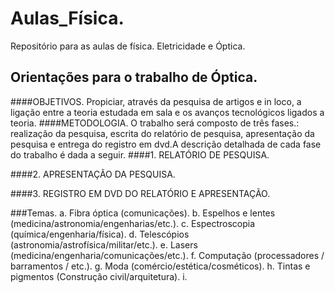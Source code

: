 # Aulas_Física.
Repositório para as aulas de física. Eletricidade e Óptica.
## Orientações para o trabalho de Óptica. 
####OBJETIVOS.
Propiciar, através da pesquisa de artigos e in loco, a ligação entre a teoria estudada em sala e os avanços tecnológicos ligados a teoria.
####METODOLOGIA.
O trabalho será composto de três fases.: realização da pesquisa, escrita do relatório de pesquisa, apresentação da pesquisa e entrega do registro em dvd.A descrição detalhada de cada fase do trabalho é dada a seguir.
####1. RELATÓRIO DE PESQUISA.

####2. APRESENTAÇÃO DA PESQUISA. 

####3. REGISTRO EM DVD DO RELATÓRIO E APRESENTAÇÃO. 

###Temas.
    a. Fibra óptica (comunicações).
    b. Espelhos e lentes (medicina/astronomia/engenharias/etc.).
    c. Espectroscopia (química/engenharia/física).
    d. Telescópios (astronomia/astrofísica/militar/etc.).
    e. Lasers (medicina/engenharia/comunicações/etc.).
    f. Computação (processadores / barramentos / etc.).
    g. Moda (comércio/estética/cosméticos).
    h. Tintas e pigmentos (Construção civil/arquitetura).
    i. 
